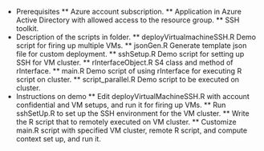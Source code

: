 * Prerequisites
** Azure account subscription.
** Application in Azure Active Directory with allowed access to the resource group.
** SSH toolkit.
* Description of the scripts in folder.
** deployVirtualmachineSSH.R
Demo script for firing up multiple VMs.
** jsonGen.R
Generate template json file for custom deployment.
** sshSetup.R
Demo script for setting up SSH for VM cluster.
** rInterfaceObject.R
S4 class and method of rInterface.
** main.R
Demo script of using rInterface for executing R script on cluster.
** script_parallel.R
Demo script to be executed on cluster.
* Instructions on demo
** Edit deployVirtualMachineSSH.R with account confidential and VM setups, and run it for firing up VMs.
** Run sshSetUp.R to set up the SSH environment for the VM cluster. 
** Write the R script that to remotely executed on VM cluster. 
** Customize main.R script with specified VM cluster, remote R script, and compute context set up, and run it.
 
